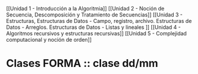 [[Unidad 1 - Introducción a la Algoritmia]]
[[Unidad 2 - Noción de Secuencia, Descomposición y Tratamiento de Secuencias]]
[[Unidad 3 - Estructuras, Estructuras de Datos - Campo, registro, archivo. Estructuras de Datos - Arreglos. Estructuras de Datos - Listas y lineales ]]
[[Unidad 4 - Algoritmos recursivos y estructuras recursivas]]
[[Unidad 5 - Complejidad computacional y noción de orden]]



# Clases FORMA :: clase dd/mm
